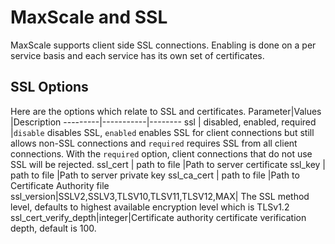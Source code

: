 # MaxScale and SSL

MaxScale supports client side SSL connections. Enabling is done on a per service basis and each service has its own set of certificates.

## SSL Options

Here are the options which relate to SSL and certificates.
Parameter|Values     |Description
---------|-----------|--------
ssl         | disabled, enabled, required |`disable` disables SSL, `enabled` enables SSL for client connections but still allows non-SSL connections and `required` requires SSL from all client connections. With the `required` option, client connections that do not use SSL will be rejected.
ssl_cert    | path to file              |Path to server certificate
ssl_key     | path to file              |Path to server private key
ssl_ca_cert | path to file              |Path to Certificate Authority file
ssl_version|SSLV2,SSLV3,TLSV10,TLSV11,TLSV12,MAX| The SSL method level,  defaults to highest available encryption level which is TLSv1.2
ssl_cert_verify_depth|integer|Certificate authority certificate verification depth, default is 100.
